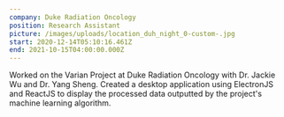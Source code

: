 ```yaml
---
company: Duke Radiation Oncology
position: Research Assistant
picture: /images/uploads/location_duh_night_0-custom-.jpg
start: 2020-12-14T05:10:16.461Z
end: 2021-10-15T04:00:00.000Z
---
```

Worked on the Varian Project at Duke Radiation Oncology with Dr. Jackie Wu and Dr. Yang Sheng. Created a desktop application using ElectronJS and ReactJS to display the processed data outputted by the project's machine learning algorithm.